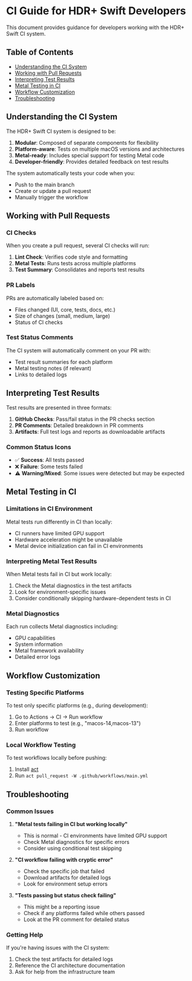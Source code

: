 # CI Guide for HDR+ Swift Developers

This document provides guidance for developers working with the HDR+ Swift CI system.

## Table of Contents

- [Understanding the CI System](#understanding-the-ci-system)
- [Working with Pull Requests](#working-with-pull-requests)
- [Interpreting Test Results](#interpreting-test-results)
- [Metal Testing in CI](#metal-testing-in-ci)
- [Workflow Customization](#workflow-customization)
- [Troubleshooting](#troubleshooting)

## Understanding the CI System

The HDR+ Swift CI system is designed to be:

1. **Modular**: Composed of separate components for flexibility
2. **Platform-aware**: Tests on multiple macOS versions and architectures
3. **Metal-ready**: Includes special support for testing Metal code
4. **Developer-friendly**: Provides detailed feedback on test results

The system automatically tests your code when you:
- Push to the main branch
- Create or update a pull request
- Manually trigger the workflow

## Working with Pull Requests

### CI Checks

When you create a pull request, several CI checks will run:

1. **Lint Check**: Verifies code style and formatting
2. **Metal Tests**: Runs tests across multiple platforms
3. **Test Summary**: Consolidates and reports test results

### PR Labels

PRs are automatically labeled based on:

- Files changed (UI, core, tests, docs, etc.)
- Size of changes (small, medium, large)
- Status of CI checks

### Test Status Comments

The CI system will automatically comment on your PR with:

- Test result summaries for each platform
- Metal testing notes (if relevant)
- Links to detailed logs

## Interpreting Test Results

Test results are presented in three formats:

1. **GitHub Checks**: Pass/fail status in the PR checks section
2. **PR Comments**: Detailed breakdown in PR comments
3. **Artifacts**: Full test logs and reports as downloadable artifacts

### Common Status Icons

- ✅ **Success**: All tests passed
- ❌ **Failure**: Some tests failed
- ⚠️ **Warning/Mixed**: Some issues were detected but may be expected

## Metal Testing in CI

### Limitations in CI Environment

Metal tests run differently in CI than locally:

- CI runners have limited GPU support
- Hardware acceleration might be unavailable
- Metal device initialization can fail in CI environments

### Interpreting Metal Test Results

When Metal tests fail in CI but work locally:

1. Check the Metal diagnostics in the test artifacts
2. Look for environment-specific issues
3. Consider conditionally skipping hardware-dependent tests in CI

### Metal Diagnostics

Each run collects Metal diagnostics including:

- GPU capabilities
- System information
- Metal framework availability
- Detailed error logs

## Workflow Customization

### Testing Specific Platforms

To test only specific platforms (e.g., during development):

1. Go to Actions → CI → Run workflow
2. Enter platforms to test (e.g., "macos-14,macos-13")
3. Run workflow

### Local Workflow Testing

To test workflows locally before pushing:

1. Install [act](https://github.com/nektos/act)
2. Run `act pull_request -W .github/workflows/main.yml`

## Troubleshooting

### Common Issues

1. **"Metal tests failing in CI but working locally"**
   - This is normal - CI environments have limited GPU support
   - Check Metal diagnostics for specific errors
   - Consider using conditional test skipping

2. **"CI workflow failing with cryptic error"**
   - Check the specific job that failed
   - Download artifacts for detailed logs
   - Look for environment setup errors

3. **"Tests passing but status check failing"**
   - This might be a reporting issue
   - Check if any platforms failed while others passed
   - Look at the PR comment for detailed status

### Getting Help

If you're having issues with the CI system:

1. Check the test artifacts for detailed logs
2. Reference the CI architecture documentation
3. Ask for help from the infrastructure team 